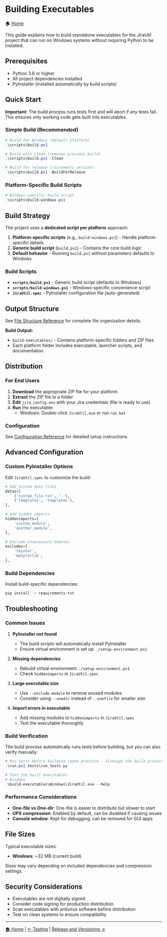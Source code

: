 # Building Executables

🏠 [Home](../README.md)

This guide explains how to build standalone executables for the JiraUtil project that can run on Windows systems without requiring Python to be installed.

## Prerequisites

- Python 3.8 or higher
- All project dependencies installed
- PyInstaller (installed automatically by build scripts)

## Quick Start

**Important**: The build process runs tests first and will abort if any tests fail. This ensures only working code gets built into executables.

### Simple Build (Recommended)

```powershell
# Build for Windows (default platform)
.\scripts\build.ps1

# Build with clean (removes previous build)
.\scripts\build.ps1 -Clean

# Build for release (increments version)
.\scripts\build.ps1 -BuildForRelease
```

### Platform-Specific Build Scripts

```powershell
# Windows-specific build script
.\scripts\build-windows.ps1
```

## Build Strategy

The project uses a **dedicated script per platform** approach:

1. **Platform-specific scripts** (e.g., `build-windows.ps1`) - Handle platform-specific details
2. **Generic build script** (`build.ps1`) - Contains the core build logic
3. **Default behavior** - Running `build.ps1` without parameters defaults to Windows

### Build Scripts

- **`scripts/build.ps1`** - Generic build script (defaults to Windows)
- **`scripts/build-windows.ps1`** - Windows-specific convenience script
- **`JiraUtil.spec`** - PyInstaller configuration file (auto-generated)

## Output Structure

See [File Structure Reference](shared/file-structure.md) for complete file organization details.

**Build Output:**

- `build-executables/` - Contains platform-specific folders and ZIP files
- Each platform folder includes executable, launcher scripts, and documentation

## Distribution

### For End Users

1. **Download** the appropriate ZIP file for your platform
2. **Extract** the ZIP file to a folder
3. **Edit** `jira_config.env` with your Jira credentials (file is ready to use)
4. **Run** the executable:
   - Windows: Double-click `JiraUtil.exe` or run `run.bat`

### Configuration

See [Configuration Reference](shared/configuration.md) for detailed setup instructions.

## Advanced Configuration

### Custom PyInstaller Options

Edit `JiraUtil.spec` to customize the build:

```python
# Add custom data files
datas=[
    ('custom_file.txt', '.'),
    ('templates', 'templates'),
],

# Add hidden imports
hiddenimports=[
    'custom_module',
    'another_module',
],

# Exclude unnecessary modules
excludes=[
    'tkinter',
    'matplotlib',
],
```

### Build Dependencies

Install build-specific dependencies:

```bash
pip install -r requirements.txt
```

## Troubleshooting

### Common Issues

1. **PyInstaller not found**
   - The build scripts will automatically install PyInstaller
   - Ensure virtual environment is set up: `./setup-environment.ps1`

2. **Missing dependencies**
   - Rebuild virtual environment: `./setup-environment.ps1`
   - Check `hiddenimports` in `JiraUtil.spec`

3. **Large executable size**
   - Use `--exclude-module` to remove unused modules
   - Consider using `--onedir` instead of `--onefile` for smaller size

4. **Import errors in executable**
   - Add missing modules to `hiddenimports` in `JiraUtil.spec`
   - Test the executable thoroughly

### Build Verification

The build process automatically runs tests before building, but you can also verify manually:

```powershell
# Run tests before building (good practice - although the build process runs the tests as well)
.\run.ps1 tests\run_tests.py

# Test the built executables
# Windows
.\build-executables\Windows\JiraUtil.exe --help
```

### Performance Considerations

- **One-file vs One-dir**: One-file is easier to distribute but slower to start
- **UPX compression**: Enabled by default, can be disabled if causing issues
- **Console window**: Kept for debugging, can be removed for GUI apps

## File Sizes

Typical executable sizes:

- **Windows**: ~32 MB (current build)

Sizes may vary depending on included dependencies and compression settings.

## Security Considerations

- Executables are not digitally signed
- Consider code signing for production distribution
- Scan executables with antivirus software before distribution
- Test on clean systems to ensure compatibility

---

[🏠 Home](../README.md) | [← Testing](testing.md) | [Release and Versioning →](release-and-versioning.md)
